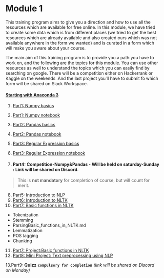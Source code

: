 # Module 1

This training program aims to give you a direction and how to use all the resources which are available for free online. In this module, we have tried to create some data which is from different places (we tried to get the best resources which are already available and also created ours which was not available anywhere in the form we wanted) and is curated in a form which will make you aware about your course.

The main aim of this training program is to provide you a path you have to work on, and the following are the topics for this module. You can use other resources as well to understand the topics which you can easily find by searching on google. There will be a competition either on Hackerrank or Kaggle on the weekends. And the last project you'll have to submit fo which form will be shared on Slack Workspace.

#### <a href="https://www.youtube.com/watch?v=Q-iC4VaW8ZA" target="_blank">Starting with Anaconda 3<a>

1. [Part1: Numpy basics](Numpy_basics.md)
2. [Part1: Numpy notebook](Numpy_notebook.ipynb)
3. [Part2: Pandas basics](Pandas_basics.md)
4. [Part2: Pandas notebook](Pandas_notebook.ipynb)
5. [Part3: Regular Expression basics](Regular_Expression_basics.md)
6. [Part3: Regular Expression notebook](Regular_Expression_notebook.ipynb)  

7. #### Part4: Competition-Numpy&Pandas - Will be held on saturday-Sunday : Link will be shared on Discord.  
> This is **not mandatory** for completion of course, but will count for merit. 
     
8. [Part5: Introduction to NLP](Introduction_to_NLP.md)
9. [Part6: Introduction to NLTK](Introduction_to_NLTK.md)
10. [Part7: Basic functions in NLTK](Basic_functions_in_NLTK.md)
   * Tokenization
   * Stemming
   * ParsingBasic_functions_in_NLTK.md
   * Lemmatization
   * POS tagging
   * Chunking
  

11. [Part7: Project:Basic functions in NLTK](Basic_functions_in_NLTK.ipynb)
12. [Part8: Mini Project: Text preprocessing using NLP](Mini_Project.md)

13.Part9: **Quizz** **`compulsory for completion`** *(link will be shared on Discord on Monday)* 

